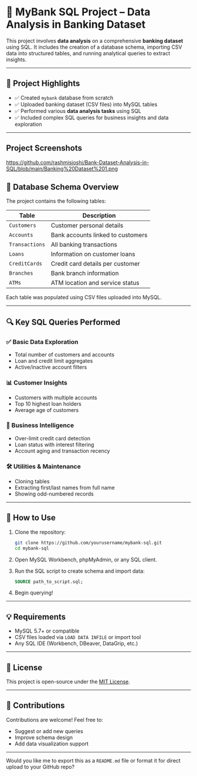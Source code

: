 # 🏦 MyBank SQL Project – Data Analysis in Banking Dataset

This project involves **data analysis** on a comprehensive **banking dataset** using SQL. It includes the creation of a database schema, importing CSV data into structured tables, and running analytical queries to extract insights.

---

## 📌 Project Highlights

* ✅ Created `mybank` database from scratch
* ✅ Uploaded banking dataset (CSV files) into MySQL tables
* ✅ Performed various **data analysis tasks** using SQL
* ✅ Included complex SQL queries for business insights and data exploration

---

## Project Screenshots
https://github.com/rashmisjoshi/Bank-Dataset-Analysis-in-SQL/blob/main/Banking%20Dataset%201.png

## 🧱 Database Schema Overview

The project contains the following tables:

| Table          | Description                       |
| -------------- | --------------------------------- |
| `Customers`    | Customer personal details         |
| `Accounts`     | Bank accounts linked to customers |
| `Transactions` | All banking transactions          |
| `Loans`        | Information on customer loans     |
| `CreditCards`  | Credit card details per customer  |
| `Branches`     | Bank branch information           |
| `ATMs`         | ATM location and service status   |

Each table was populated using CSV files uploaded into MySQL.

---

## 🔍 Key SQL Queries Performed

### ✅ Basic Data Exploration

* Total number of customers and accounts
* Loan and credit limit aggregates
* Active/inactive account filters

### 📊 Customer Insights

* Customers with multiple accounts
* Top 10 highest loan holders
* Average age of customers

### 💼 Business Intelligence

* Over-limit credit card detection
* Loan status with interest filtering
* Account aging and transaction recency

### 🛠️ Utilities & Maintenance

* Cloning tables
* Extracting first/last names from full name
* Showing odd-numbered records

---

## 📁 How to Use

1. Clone the repository:

   ```bash
   git clone https://github.com/yourusername/mybank-sql.git
   cd mybank-sql
   ```

2. Open MySQL Workbench, phpMyAdmin, or any SQL client.

3. Run the SQL script to create schema and import data:

   ```sql
   SOURCE path_to_script.sql;
   ```

4. Begin querying!

---

## 💡 Requirements

* MySQL 5.7+ or compatible
* CSV files loaded via `LOAD DATA INFILE` or import tool
* Any SQL IDE (Workbench, DBeaver, DataGrip, etc.)

---

## 📜 License

This project is open-source under the [MIT License](LICENSE).

---

## 🙌 Contributions

Contributions are welcome! Feel free to:

* Suggest or add new queries
* Improve schema design
* Add data visualization support

---

Would you like me to export this as a `README.md` file or format it for direct upload to your GitHub repo?
